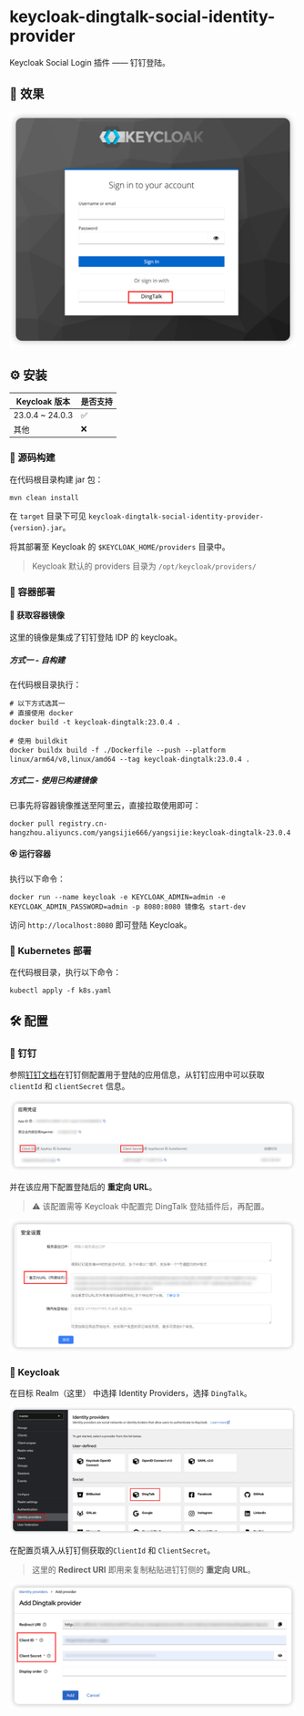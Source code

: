 # keycloak-dingtalk-social-identity-provider

Keycloak Social Login 插件 —— 钉钉登陆。

## 🌟 效果

![image-20240201173946720](./assets/image-20240201173946720.png)

##  ⚙️ 安装

| Keycloak 版本     | 是否支持 |
|-----------------|------|
| 23.0.4 ~ 24.0.3 | ✅    |
| 其他              | ❌    |

###  🤖 源码构建

在代码根目录构建 jar 包：

```shell
mvn clean install
```

在 `target` 目录下可见 `keycloak-dingtalk-social-identity-provider-{version}.jar`。

将其部署至 Keycloak 的 `$KEYCLOAK_HOME/providers` 目录中。

> Keycloak 默认的 providers 目录为 `/opt/keycloak/providers/`

### 🎃 容器部署

#### 🌈 获取容器镜像

这里的镜像是集成了钉钉登陆 IDP 的 keycloak。

##### 方式一 - 自构建

在代码根目录执行：

```shell
# 以下方式选其一
# 直接使用 docker
docker build -t keycloak-dingtalk:23.0.4 .

# 使用 buildkit
docker buildx build -f ./Dockerfile --push --platform linux/arm64/v8,linux/amd64 --tag keycloak-dingtalk:23.0.4 .
```

##### 方式二 - 使用已构建镜像

已事先将容器镜像推送至阿里云，直接拉取使用即可：

```shell
docker pull registry.cn-hangzhou.aliyuncs.com/yangsijie666/yangsijie:keycloak-dingtalk-23.0.4
```

#### 🏵️ 运行容器

执行以下命令：

```shell
docker run --name keycloak -e KEYCLOAK_ADMIN=admin -e KEYCLOAK_ADMIN_PASSWORD=admin -p 8080:8080 镜像名 start-dev
```

访问 `http://localhost:8080` 即可登陆 Keycloak。

### 🍾 Kubernetes 部署

在代码根目录，执行以下命令：

```shell
kubectl apply -f k8s.yaml
```

##  🛠️ 配置

### 🥙 钉钉

参照[钉钉文档](https://open.dingtalk.com/document/orgapp/tutorial-obtaining-user-personal-information)在钉钉侧配置用于登陆的应用信息，从钉钉应用中可以获取 `clientId` 和 `clientSecret` 信息。

![image-20240201170410565](./assets/image-20240201170410565.png)

并在该应用下配置登陆后的 **重定向 URL**。

> ⚠️ 该配置需等 Keycloak 中配置完 DingTalk 登陆插件后，再配置。

![image-20240201170619371](./assets/image-20240201170619371.png)

### 🧀 Keycloak

在目标 Realm（这里） 中选择 Identity Providers，选择 `DingTalk`。

![image-20240201171121759](./assets/image-20240201171121759.png)

在配置页填入从钉钉侧获取的`ClientId` 和 `ClientSecret`。

> 这里的 **Redirect URI** 即用来复制粘贴进钉钉侧的 **重定向 URL**。

![image-20240201171427755](./assets/image-20240201171427755.png)

